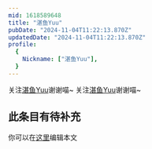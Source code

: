 ```yaml
---
mid: 1618589648
title: "湛鱼Yuu"
pubDate: "2024-11-04T11:22:13.870Z"
updatedDate: "2024-11-04T11:22:13.870Z"
profile:
  {
    Nickname: ["湛鱼Yuu"],
  }
---
```


关注[湛鱼Yuu](https://space.bilibili.com/1618589648)谢谢喵~ 关注[湛鱼Yuu](https://space.bilibili.com/1618589648)谢谢喵~

## 此条目有待补充
你可以在[这里](https://github.com/Yuhanawa/VTuber.ICU/edit/master/src/content/v/湛鱼Yuu/index.md)编辑本文
